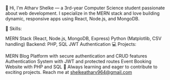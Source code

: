 👋 Hi, I'm Atharv Shelke — a 3rd-year Computer Science student passionate about web development. I specialize in the MERN stack and love building dynamic, responsive apps using React, Node.js, and MongoDB.

🔧 Skills:

MERN Stack (React, Node.js, MongoDB, Express)
Python (Matplotlib, CSV handling)
Backend: PHP, SQL
JWT Authentication
💻 Projects:

MERN Blog Platform with secure authentication and CRUD features
Authentication System with JWT and protected routes
Event Booking Website with PHP and SQL
🌱 Always learning and eager to contribute to exciting projects. Reach me at shelkeatharv964@gmail.com
